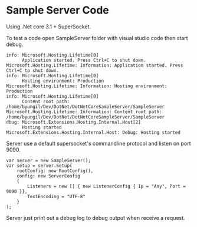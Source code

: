 # Sample Server Code

Using .Net core 3.1 + SuperSocket.

To test a code open SampleServer folder with visual studio code then start debug.

```
info: Microsoft.Hosting.Lifetime[0]
      Application started. Press Ctrl+C to shut down.
Microsoft.Hosting.Lifetime: Information: Application started. Press Ctrl+C to shut down.
info: Microsoft.Hosting.Lifetime[0]
      Hosting environment: Production
Microsoft.Hosting.Lifetime: Information: Hosting environment: Production
info: Microsoft.Hosting.Lifetime[0]
      Content root path: /home/byungil/Dev/DotNet/DotNetCoreSampleServer/SampleServer
Microsoft.Hosting.Lifetime: Information: Content root path: /home/byungil/Dev/DotNet/DotNetCoreSampleServer/SampleServer
dbug: Microsoft.Extensions.Hosting.Internal.Host[2]
      Hosting started
Microsoft.Extensions.Hosting.Internal.Host: Debug: Hosting started
```

Server use a default supersocket's commandline protocol and listen on port 9090.

```
var server = new SampleServer();
var setup = server.Setup(
    rootConfig: new RootConfig(),
    config: new ServerConfig
    {
        Listeners = new [] { new ListenerConfig { Ip = "Any", Port = 9090 }},
        TextEncoding = "UTF-8"
    }
);
```

Server just print out a debug log to debug output when receive a request.

